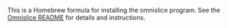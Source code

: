 This is a Homebrew formula for installing the omnislice program. See the
[Omnislice README](https://github.com/philc/omnislice) for details and instructions.
